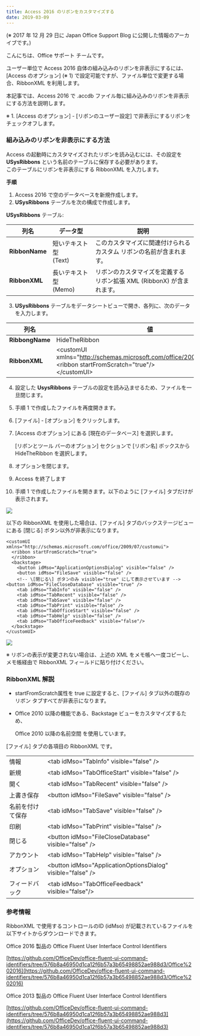 ```yaml
---
title: Access 2016 のリボンをカスタマイズする
date: 2019-03-09
---
```


(※ 2017 年 12 月 29 日に Japan Office Support Blog に公開した情報のアーカイブです。)

こんにちは、Office サポート チームです。  

ユーザー単位で Access 2016 自体の組み込みのリボンを非表示にするには、\[Access のオプション\] (※ 1) で設定可能ですが、ファイル単位で変更する場合、RibbonXML を利用します。

  

本記事では、Access 2016 で .accdb ファイル毎に組み込みのリボンを非表示にする方法を説明します。  

※ 1. \[Access のオプション\] - \[リボンのユーザー設定\] で非表示にするリボンをチェックオフします。

  

  

### **組み込みのリボンを非表示にする方法**

  

Access の起動時にカスタマイズされたリボンを読み込むには、その設定を **USysRibbons** という名前のテーブルに保存する必要があります。  
このテーブルにリボンを非表示にする RibbonXML を入力します。

  
**手順**  

1.  Access 2016 で空のデータベースを新規作成します。
2.  **USysRibbons** テーブルを次の構成で作成します。

**USysRibbons** テーブル:

|列名|データ型|説明|
|---|---|---|
|**RibbonName**|短いテキスト型<br />(Text)|このカスタマイズに関連付けられる<br />カスタム リボンの名前が含まれます。|
|**RibbonXML**|長いテキスト型<br />(Memo)|リボンのカスタマイズを定義する<br />リボン拡張 XML (RibbonX) が含まれます。|


3.  **USysRibbons** テーブルをデータシートビューで開き、各列に、次のデータを入力します。  

|列名|値|
|---|---|
|**RibbongName**|HideTheRibbon|
|**RibbonXML**|\<customUI xmlns="http://schemas.microsoft.com/office/2006/01/customui"><br />\<ribbon startFromScratch="true"/\><br />\</customUI\>|

4.  設定した **UsysRibbons** テーブルの設定を読み込ませるため、ファイルを一旦閉じます。
5.  手順 1 で作成したファイルを再度開きます。
6.  \[ファイル\] - \[オプション\] をクリックします。
7.  \[Access のオプション\] にある \[現在のデータベース\] を選択します。  
      
    \[リボンとツール バーのオプション\] セクションで \[リボン名\] ボックスから HideTheRibbon を選択します。
8.  オプションを閉じます。
9.  Access を終了します
10.  手順 1 で作成したファイルを開きます。以下のように \[ファイル\] タブだけが表示されます。

![](image1.png)

以下の RibbonXML を使用した場合は、\[ファイル\] タブのバックステージビューにある \[閉じる\] ボタン以外が非表示になります。
```
<customUI xmlns="http://schemas.microsoft.com/office/2009/07/customui">
  <ribbon startFromScratch="true">
  </ribbon>
  <backstage>
    <button idMso="ApplicationOptionsDialog" visible="false" />
    <button idMso="FileSave" visible="false" />
    <!-- \[閉じる\] ボタンのみ visible="true" にして表示させています --><button idMso="FileCloseDatabase" visible="true" />
    <tab idMso="TabInfo" visible="false" />
    <tab idMso="TabRecent" visible="false" />
    <tab idMso="TabSave" visible="false" />
    <tab idMso="TabPrint" visible="false" />
    <tab idMso="TabOfficeStart" visible="false" />
    <tab idMso="TabHelp" visible="false" />
    <tab idMso="TabOfficeFeedback" visible="false"/>
  </backstage>
</customUI>
```

 ![](image2.png) 

※ リボンの表示が変更されない場合は、上述の XML をメモ帳へ一度コピーし、メモ帳経由で RibbonXML フィールドに貼り付けください。

  

### **RibbonXML 解説**

  

*   startFromScratch属性を true に設定すると、\[ファイル\] タブ以外の既存のリボン タブすべてが非表示になります。
*   Office 2010 以降の機能である、Backstage ビューをカスタマイズするため、  
      
    Office 2010 以降の名前空間 <customUI xmlns="http://schemas.microsoft.com/office/2009/07/customui"> を使用しています。  
    

\[ファイル\] タブの各項目の RibbonXML です。

|||
|---|---|
|情報|\<tab idMso="TabInfo" visible="false" /\>|
|新規|\<tab idMso="TabOfficeStart" visible="false" /\>|
|開く|\<tab idMso="TabRecent" visible="false" /\>|
|上書き保存|\<button idMso="FileSave" visible="false" /\>|
|名前を付けて保存|\<tab idMso="TabSave" visible="false" /\>|
|印刷|\<tab idMso="TabPrint" visible="false" /\>|
|閉じる|\<button idMso="FileCloseDatabase" visible="false" /\>|
|アカウント|\<tab idMso="TabHelp" visible="false" /\>|
|オプション|\<button idMso="ApplicationOptionsDialog" visible="false" /\>|
|フィードバック|\<tab idMso="TabOfficeFeedback" visible="false"/\>|

  

### **参考情報**

RibbonXML で使用するコントロールのID (idMso) が記載されているファイルを以下サイトからダウンロードできます。

Office 2016 製品の Office Fluent User Interface Control Identifiers

[https://github.com/OfficeDev/office-fluent-ui-command-identifiers/tree/576b8a46950d1ca12f6b57a3b65498852ae988d3/Office%202016](https://github.com/OfficeDev/office-fluent-ui-command-identifiers/tree/576b8a46950d1ca12f6b57a3b65498852ae988d3/Office%202016)

Office 2013 製品の Office Fluent User Interface Control Identifiers

[https://github.com/OfficeDev/office-fluent-ui-command-identifiers/tree/576b8a46950d1ca12f6b57a3b65498852ae988d3](https://github.com/OfficeDev/office-fluent-ui-command-identifiers/tree/576b8a46950d1ca12f6b57a3b65498852ae988d3)